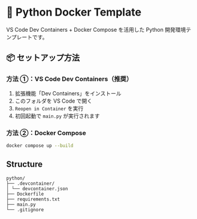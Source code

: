# 🐳 Python Docker Template

VS Code Dev Containers + Docker Compose を活用した Python 開発環境テンプレートです。

## 📦 セットアップ方法

### 方法 ①：VS Code Dev Containers（推奨）

1. 拡張機能「Dev Containers」をインストール
2. このフォルダを VS Code で開く
3. `Reopen in Container` を実行
4. 初回起動で `main.py` が実行されます

### 方法 ②：Docker Compose

```bash
docker compose up --build
```

## Structure
```
python/  
├── .devcontainer/  
│ └── devcontainer.json  
├── Dockerfile  
├── requirements.txt  
├── main.py  
└── .gitignore
```
